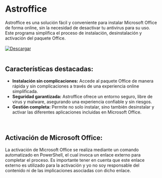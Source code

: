 # Astroffice
Astroffice es una solución fácil y conveniente para instalar Microsoft Office de forma online, sin la necesidad de desactivar tu antivirus para su uso. Este programa simplifica el proceso de instalación, desinstalación y activación del paquete Office.
<br><br>
[![Descargar](https://img.shields.io/badge/Descargar-Astroffice-ff6528.svg?style=for-the-badge)](https://github.com/astronomyc/astroffice/releases)
<br><br>
## Características destacadas:
- **Instalación sin complicaciones:** Accede al paquete Office de manera rápida y sin complicaciones a través de una experiencia online simplificada.
- **Seguridad garantizada:** Astroffice ofrece un entorno seguro, libre de virus y malware, asegurando una experiencia confiable y sin riesgos.
- **Gestión completa:** Permite no solo instalar, sino también desinstalar y activar las diferentes aplicaciones incluidas en Microsoft Office.
<br><br><br>
## Activación de Microsoft Office:
La activación de Microsoft Office se realiza mediante un comando automatizado en PowerShell, el cual invoca un enlace externo para completar el proceso. Es importante tener en cuenta que este enlace externo es utilizado para la activación y yo no soy responsable del contenido ni de las implicaciones asociadas con dicho enlace.
